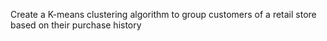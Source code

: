Create a K-means clustering algorithm to group customers of a retail store based on their purchase history